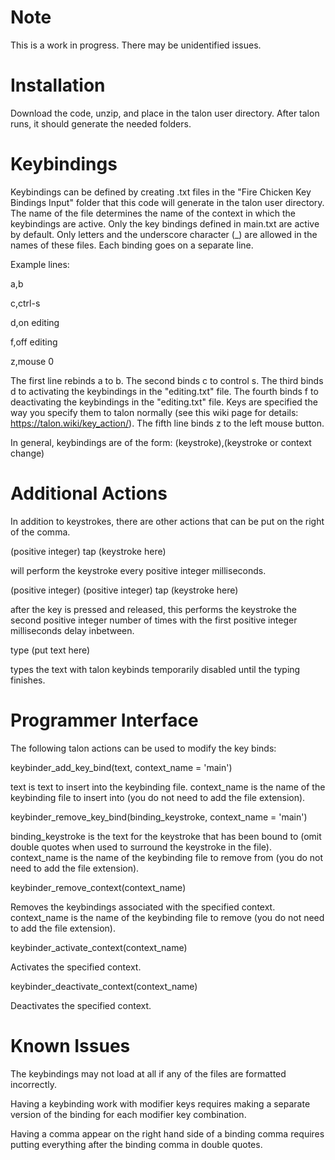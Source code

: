 # Note
This is a work in progress. There may be unidentified issues.

# Installation
Download the code, unzip, and place in the talon user directory. After talon runs, it should generate the needed folders.

# Keybindings
Keybindings can be defined by creating .txt files in the "Fire Chicken Key Bindings Input" folder that this code will generate in the talon user directory. The name of the file determines the name of the context in which the keybindings are active. Only the key bindings defined in main.txt are active by default. Only letters and the underscore character (_) are allowed in the names of these files. Each binding goes on a separate line.

Example lines:

a,b

c,ctrl-s

d,on editing

f,off editing

z,mouse 0

The first line rebinds a to b. The second binds c to control s. The third binds d to activating the keybindings in the "editing.txt" file. The fourth binds f to deactivating the keybindings in the "editing.txt" file. Keys are specified the way you specify them to talon normally (see this wiki page for details: https://talon.wiki/key_action/). The fifth line binds z to the left mouse button.

In general, keybindings are of the form: (keystroke),(keystroke or context change)

# Additional Actions

In addition to keystrokes, there are other actions that can be put on the right of the comma.

(positive integer) tap (keystroke here)

will perform the keystroke every positive integer milliseconds.

(positive integer) (positive integer) tap (keystroke here)

after the key is pressed and released, this performs the keystroke the second positive integer number of times with the first positive integer milliseconds delay inbetween. 

type (put text here)

types the text with talon keybinds temporarily disabled until the typing finishes. 

# Programmer Interface
The following talon actions can be used to modify the key binds:

keybinder_add_key_bind(text, context_name = 'main')

text is text to insert into the keybinding file. context_name is the name of the keybinding file to insert into (you do not need to add the file extension).

keybinder_remove_key_bind(binding_keystroke, context_name = 'main')

binding_keystroke is the text for the keystroke that has been bound to (omit double quotes when used to surround the keystroke in the file). context_name is the name of the keybinding file to remove from (you do not need to add the file extension).

keybinder_remove_context(context_name)

Removes the keybindings associated with the specified context. context_name is the name of the keybinding file to remove (you do not need to add the file extension).

keybinder_activate_context(context_name)

Activates the specified context. 

keybinder_deactivate_context(context_name)

Deactivates the specified context. 

# Known Issues
The keybindings may not load at all if any of the files are formatted incorrectly.

Having a keybinding work with modifier keys requires making a separate version of the binding for each modifier key combination.

Having a comma appear on the right hand side of a binding comma requires putting everything after the binding comma in double quotes.

